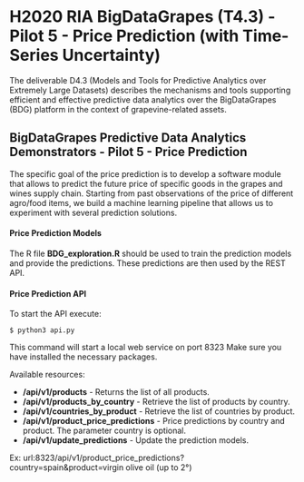 
# H2020 RIA BigDataGrapes (T4.3) - Pilot 5 - Price Prediction (with Time-Series Uncertainty)

The deliverable D4.3 (Models and Tools for Predictive Analytics over Extremely Large Datasets) describes the mechanisms and tools supporting efficient and effective predictive data analytics over the BigDataGrapes (BDG) platform in the context of grapevine-related assets.

## BigDataGrapes Predictive Data Analytics Demonstrators - Pilot 5 - Price Prediction

The specific goal of the price prediction is to develop a software module that allows to predict the future price of specific goods in the grapes and wines supply chain. Starting from past observations of the price of different agro/food items, we build a machine learning pipeline that allows us to experiment with several prediction solutions. 

#### Price Prediction Models

The R file **BDG_exploration.R** should be used to train the prediction models and provide the predictions. These predictions are then used by the REST API.

#### Price Prediction API

To start the API execute: 

```
$ python3 api.py
```

This command will start a local web service on port 8323
Make sure you have installed the necessary packages.   


Available resources:
* **/api/v1/products** - Returns the list of all products. 
* **/api/v1/products_by_country** - Retrieve the list of products by country.
* **/api/v1/countries_by_product** - Retrieve the list of countries by product.
* **/api/v1/product_price_predictions** - Price predictions by country and product. The parameter country is optional.
* **/api/v1/update_predictions** - Update the prediction models. 

Ex: url:8323/api/v1/product_price_predictions?country=spain&product=virgin olive oil (up to 2°)

